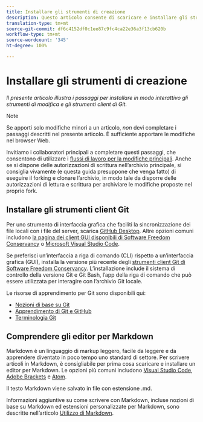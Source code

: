 ```yaml
---
title: Installare gli strumenti di creazione
description: Questo articolo consente di scaricare e installare gli strumenti client necessari per Git/GitHub e per la modifica di file Markdown.
translation-type: tm+mt
source-git-commit: df6c4152df0c1ee87c9fc4ca22e36a3f13cb620b
workflow-type: tm+mt
source-wordcount: '345'
ht-degree: 100%

---
```



# Installare gli strumenti di creazione

*Il presente articolo illustra i passaggi per installare in modo interattivo gli strumenti di modifica e gli strumenti client di Git.*

>[!NOTE]
>
>Se apporti solo modifiche minori a un articolo, *non* devi completare i passaggi descritti nel presente articolo. È sufficiente apportare le modifiche nel browser Web.
>
> Invitiamo i collaboratori principali a completare questi passaggi, che consentono di utilizzare i [flussi di lavoro per la modifiche principali](local-repo.md). Anche se si dispone delle autorizzazioni di scrittura nell’archivio principale, si consiglia vivamente (e questa guida presuppone che venga fatto) di eseguire il forking e clonare l’archivio, in modo tale da disporre delle autorizzazioni di lettura e scrittura per archiviare le modifiche proposte nel proprio fork.

## Installare gli strumenti client Git

Per uno strumento di interfaccia grafica che faciliti la sincronizzazione dei file locali con i file del server, scarica [GitHub Desktop](https://desktop.github.com/). Altre opzioni comuni includono [la pagina dei client GUI disponibili di Software Freedom Conservancy](https://git-scm.com/downloads/guis) o [Microsoft Visual Studio Code](https://www.visualstudio.com/products/code-vs.aspx).

Se preferisci un’interfaccia a riga di comando (CLI) rispetto a un’interfaccia grafica (GUI), installa la versione più recente degli [strumenti client Git di Software Freedom Conservancy](https://git-scm.com/downloads). L’installazione include il sistema di controllo della versione Git e Git Bash, l’app della riga di comando che può essere utilizzata per interagire con l’archivio Git locale.

Le risorse di apprendimento per Git sono disponibili qui:

* [Nozioni di base su Git](https://git-scm.com/book/it/v2/Getting-Started-Git-Basics)
* [Apprendimento di Git e GitHub](https://help.github.com/articles/good-resources-for-learning-git-and-github/)
* [Terminologia Git](https://help.github.com/articles/github-glossary)

## Comprendere gli editor per Markdown

Markdown è un linguaggio di markup leggero, facile da leggere e da apprendere diventato in poco tempo uno standard di settore. Per scrivere articoli in Markdown, è consigliabile per prima cosa scaricare e installare un editor per Markdown. Le opzioni più comuni includono [Visual Studio Code](https://code.visualstudio.com/), [Adobe Brackets](https://brackets.io) e [Atom](https://atom.io).

Il testo Markdown viene salvato in file con estensione .md.

Informazioni aggiuntive su come scrivere con Markdown, incluse nozioni di base su Markdown ed estensioni personalizzate per Markdown, sono descritte nell’articolo [Utilizzo di Markdown](../writing-essentials/markdown.md).

<!--
## Adobe Docs Authoring Pack

Install the Docs Authoring Pack. This set of extensions includes basic authoring assistance for help when writing Markdown, and a preview feature, so that you can see what the Markdown looks like in the style of the docs.adobe.com site.

Link when available
-->
